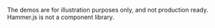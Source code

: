 The demos are for illustration purposes only, and not production ready. Hammer.js is not a component library.
